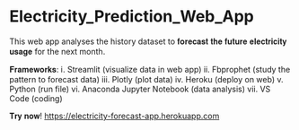 # Electricity_Prediction_Web_App
This web app analyses the history dataset to 𝐟𝐨𝐫𝐞𝐜𝐚𝐬𝐭 𝐭𝐡𝐞 𝐟𝐮𝐭𝐮𝐫𝐞 𝐞𝐥𝐞𝐜𝐭𝐫𝐢𝐜𝐢𝐭𝐲 𝐮𝐬𝐚𝐠𝐞 for the next month.  

𝐅𝐫𝐚𝐦𝐞𝐰𝐨𝐫𝐤𝐬: ⅰ. Streamlit (visualize data in web app) ⅱ. Fbprophet (study the pattern to forecast data) ⅲ. Plotly (plot data) iv. Heroku (deploy on web) v. Python (run file) vi. Anaconda Jupyter Notebook (data analysis) vii. VS Code (coding)  

𝐓𝐫𝐲 𝐧𝐨𝐰! https://electricity-forecast-app.herokuapp.com
